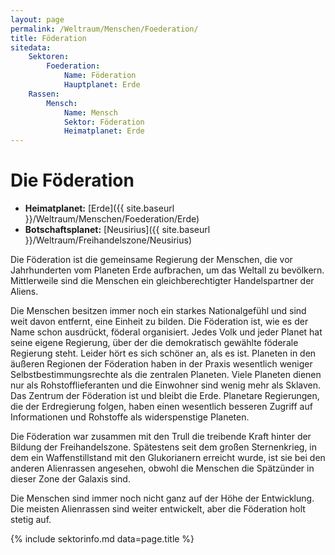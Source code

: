 ```yaml
---
layout: page
permalink: /Weltraum/Menschen/Foederation/
title: Föderation
sitedata:
    Sektoren:
        Foederation:
            Name: Föderation
            Hauptplanet: Erde
    Rassen:
        Mensch:
            Name: Mensch
            Sektor: Föderation
            Heimatplanet: Erde
---
```


# Die Föderation

- **Heimatplanet:** [Erde]({{ site.baseurl }}/Weltraum/Menschen/Foederation/Erde)
- **Botschaftsplanet:** [Neusirius]({{ site.baseurl }}/Weltraum/Freihandelszone/Neusirius)

Die Föderation ist die gemeinsame Regierung der Menschen, die vor Jahrhunderten vom Planeten Erde aufbrachen, um das Weltall zu bevölkern. Mittlerweile sind die Menschen ein gleichberechtigter Handelspartner der Aliens.

Die Menschen besitzen immer noch ein starkes Nationalgefühl und sind weit davon entfernt, eine Einheit zu bilden. Die Föderation ist, wie es der Name schon ausdrückt, föderal organisiert. Jedes Volk und jeder Planet hat seine eigene Regierung, über der die demokratisch gewählte föderale Regierung steht. Leider hört es sich schöner an, als es ist. Planeten in den äußeren Regionen der Föderation haben in der Praxis wesentlich weniger Selbstbestimmungsrechte als die zentralen Planeten. Viele Planeten dienen nur als Rohstofflieferanten und die Einwohner sind wenig mehr als Sklaven. Das Zentrum der Föderation ist und bleibt die Erde. Planetare Regierungen, die der Erdregierung folgen, haben einen wesentlich besseren Zugriff auf Informationen und Rohstoffe als widerspenstige Planeten.

Die Föderation war zusammen mit den Trull die treibende Kraft hinter der Bildung der Freihandelszone. Spätestens seit dem großen Sternenkrieg, in dem ein Waffenstillstand mit den Glukorianern erreicht wurde, ist sie bei den anderen Alienrassen angesehen, obwohl die Menschen die Spätzünder in dieser Zone der Galaxis sind.

Die Menschen sind immer noch nicht ganz auf der Höhe der Entwicklung. Die meisten Alienrassen sind weiter entwickelt, aber die Föderation holt stetig auf.

{% include sektorinfo.md data=page.title %}
